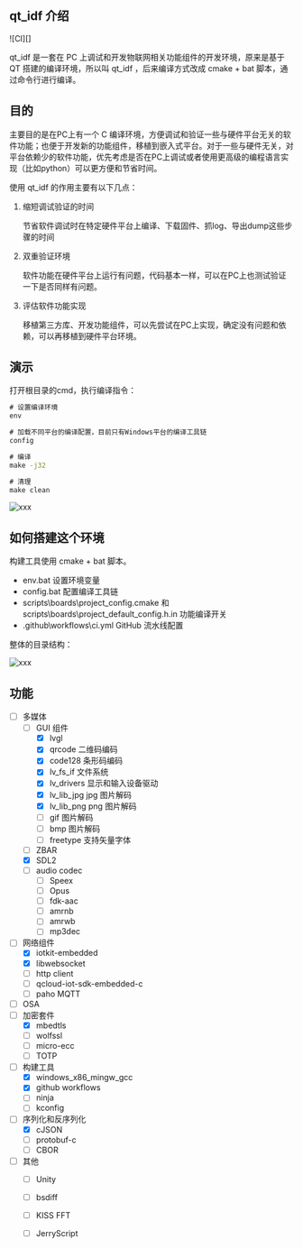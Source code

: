 ## qt_idf 介绍

![CI][]

qt_idf 是一套在 PC 上调试和开发物联网相关功能组件的开发环境，原来是基于 QT 搭建的编译环境，所以叫 qt_idf ，后来编译方式改成 cmake + bat 脚本，通过命令行进行编译。

## 目的

主要目的是在PC上有一个 C 编译环境，方便调试和验证一些与硬件平台无关的软件功能；也便于开发新的功能组件，移植到嵌入式平台。对于一些与硬件无关，对平台依赖少的软件功能，优先考虑是否在PC上调试或者使用更高级的编程语言实现（比如python）可以更方便和节省时间。

使用 qt_idf 的作用主要有以下几点：

1. 缩短调试验证的时间

   节省软件调试时在特定硬件平台上编译、下载固件、抓log、导出dump这些步骤的时间

2. 双重验证环境

   软件功能在硬件平台上运行有问题，代码基本一样，可以在PC上也测试验证一下是否同样有问题。

3. 评估软件功能实现

   移植第三方库、开发功能组件，可以先尝试在PC上实现，确定没有问题和依赖，可以再移植到硬件平台环境。

   

## 演示



打开根目录的cmd，执行编译指令：

```bat
# 设置编译环境
env

# 加载不同平台的编译配置，目前只有Windows平台的编译工具链
config

# 编译
make -j32

# 清理
make clean
```



![xxx](https://raw.githubusercontent.com/hacperme/picx_hosting/master/20210507/xxx.1hxtou77tv1c.gif)



## 如何搭建这个环境

构建工具使用 cmake + bat 脚本。

- env.bat 设置环境变量
- config.bat 配置编译工具链
- scripts\boards\project_config.cmake 和 scripts\boards\project_default_config.h.in 功能编译开关
- .github\workflows\ci.yml GitHub 流水线配置

整体的目录结构：

![xxx](https://cdn.jsdelivr.net/gh/hacperme/picx_hosting@master/20210507/xxx.1kkn8n4kjvuo.png)

## 功能

- [ ] 多媒体
  - [ ] GUI 组件
    - [x] lvgl
    - [x] qrcode 二维码编码
    - [x] code128 条形码编码
    - [x] lv_fs_if 文件系统
    - [x] lv_drivers 显示和输入设备驱动
    - [x] lv_lib_jpg jpg 图片解码
    - [x] lv_lib_png png 图片解码
    - [ ] gif 图片解码
    - [ ] bmp 图片解码
    - [ ] freetype 支持矢量字体
  - [ ] ZBAR
  - [x] SDL2 
  - [ ] audio codec
    - [ ] Speex 
    - [ ] Opus
    - [ ] fdk-aac
    - [ ] amrnb
    - [ ] amrwb
    - [ ] mp3dec
- [ ] 网络组件
  - [x] iotkit-embedded
  - [x] libwebsocket
  - [ ] http client
  - [ ] qcloud-iot-sdk-embedded-c
  - [ ] paho MQTT
- [ ] OSA 
- [ ] 加密套件
  - [x] mbedtls
  - [ ] wolfssl
  - [ ] micro-ecc
  - [ ] TOTP
- [ ] 构建工具
  - [x] windows_x86_mingw_gcc
  - [x] github workflows
  - [ ] ninja
  - [ ] kconfig
- [ ] 序列化和反序列化
  - [x] cJSON
  - [ ] protobuf-c
  - [ ] CBOR
- [ ] 其他
  - [ ] Unity
  - [ ] bsdiff
  - [ ] KISS FFT
  - [ ] JerryScript

